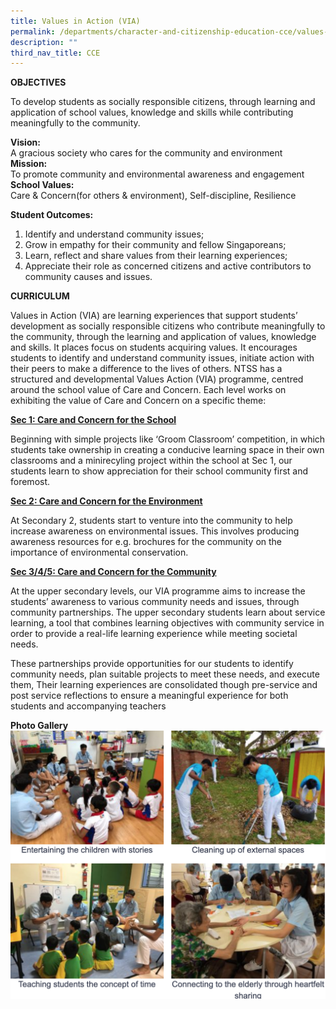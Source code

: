 ```yaml
---
title: Values in Action (VIA)
permalink: /departments/character-and-citizenship-education-cce/values-in-action-via/
description: ""
third_nav_title: CCE
---
```

**OBJECTIVES**

To develop students as socially responsible citizens, through learning and application of school values, knowledge and skills while contributing meaningfully to the community.

**Vision:**<br>
A gracious society who cares for the community and environment<br>
**Mission:**<br>
To promote community and environmental awareness and engagement<br>
**School Values:**<br>
Care & Concern(for others & environment), Self-discipline, Resilience

**Student Outcomes:**
1. Identify and understand community issues;
2. Grow in empathy for their community and fellow Singaporeans;
3. Learn, reflect and share values from their learning experiences;
4. Appreciate their role as concerned citizens and active contributors to community causes and issues.

**CURRICULUM**

Values in Action (VIA) are learning experiences that support students’ development as socially responsible citizens who contribute meaningfully to the community, through the learning and application of values, knowledge and skills. It places focus on students acquiring values. It encourages students to identify and understand community issues, initiate action with their peers to make a difference to the lives of others. NTSS has a structured and developmental Values Action (VIA) programme, centred around the school value of Care and Concern. Each level works on exhibiting the value of Care and Concern on a specific theme:

<u>**Sec 1: Care and Concern for the School**</u>

Beginning with simple projects like ‘Groom Classroom’ competition, in which students take ownership in creating a conducive learning space in their own classrooms and a minirecyling project within the school at Sec 1, our students learn to show appreciation for their school community first and foremost.

<u>**Sec 2: Care and Concern for the Environment**</u>

At Secondary 2, students start to venture into the community to help increase awareness on environmental issues. This involves producing awareness resources for e.g. brochures for the community on the importance of environmental conservation.

<u>**Sec 3/4/5: Care and Concern for the Community**</u>

At the upper secondary levels, our VIA programme aims to increase the students’ awareness to various community needs and issues, through community partnerships. The upper secondary students learn about service learning, a tool that combines learning objectives with community service in order to provide a real-life learning experience while meeting societal needs.

These partnerships provide opportunities for our students to identify community needs, plan suitable projects to meet these needs, and execute them, Their learning experiences are consolidated though pre-service and post service reflections to ensure a meaningful experience for both students and accompanying teachers

**Photo Gallery**
![](/images/VIA.png)